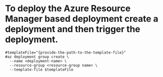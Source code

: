 # To deploy the Azure Resource Manager based deployment create a deployment and then trigger the deployment.

```
#templateFile="{provide-the-path-to-the-template-file}"
#az deployment group create \
  --name <deployment-name> \
  --resource-group <resource-group name> \
  --template-file $templateFile
```